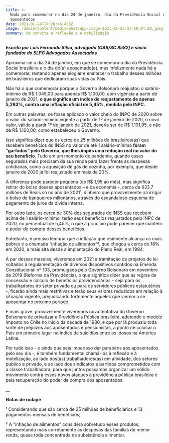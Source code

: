 ```yaml
---
title: >-
  Nada para comemorar no dia 24 de janeiro, dia da Previdência Social e dos
  aposentados
date: 2021-01-24T17:28:46.453Z
image: /admin/content/media/whatsapp-image-2021-01-22-at-10.04.50.jpeg
summary: Um convite a reflexão e a mobilização
---
```

_**Escrito por Luis Fernando Silva, advogado (OAB/SC 9582) e sócio fundador do SLPG Advogados Associados**_

Aproxima-se o dia 24 de janeiro, em que se comemora o dia da Previdência Social brasileira e o dia do(a) aposentado(a), mas infelizmente nada há a comemorar, restando apenas elogiar e enaltecer o trabalho desses milhões de brasileiros que dedicaram suas vidas ao País.

Não há o que comemorar porque o Governo Bolsonaro reajustou o salário-mínimo de R$ 1.045,00 para apenas R$ 1.100,00, com vigência a partir de janeiro de 2021, **o que significa um índice de reajustamento de apenas 5,263%, contra uma inflação oficial de 5,45%, medida pelo INPC.**

Em outras palavras, se fosse aplicado o valor cheio do INPC de 2020 sobre o valor do salário-mínimo vigente a partir de 1º de janeiro de 2020, o novo valor, válido a partir 1º de janeiro de 2021, deveria ser de R$ 1.101,95, e não de R$ 1.100,00, como estabeleceu o Governo. 

Isso significa dizer que os cerca de 25 milhões de brasileiros(as) que recebem benefícios do INSS no valor de até 1 salário-mínimo **foram “garfados” pelo Governo, que lhes impôs uma redução real no valor do seu benefício**. Tudo em um momento de pandemia, quando esses segurados mais precisam da sua renda para fazer frente às despesas cotidianas, como a aquisição de gás de cozinha, por exemplo, que desde janeiro de 2020 já foi reajustado em mais de 20%.

A diferença pode parecer pequena (de R$ 1,95 ao mês), mas significa retirar do bolso desses aposentados – e da economia -, cerca de 633,7 milhões de Reais só no ano de 2021¹, dinheiro que provavelmente irá irrigar o bolso de banqueiros milionários, através do escandaloso esquema de pagamento de juros da dívida interna. 

Por outro lado, os cerca de 30% dos segurados do INSS que recebem acima de 1 salário-mínimo, terão seus benefícios reajustados pelo INPC de 2020, no percentual de 5,45%, o que a princípio pode parecer que mantêm o poder de compra desses benefícios. 

Entretanto, é preciso lembrar que a inflação que realmente alcança os mais pobres é a chamada “inflação de alimentos”², que chegou a cerca de 18% em 2020, a mais alta desde a implantação do Plano Real, em 1994.

A par dessas mazelas, viveremos em 2021 a tramitação de projetos de lei voltados à regulamentação de diversos dispositivos contidos na Emenda Constitucional nº 103, promulgada pelo Governo Bolsonaro em novembro de 2019 (Reforma da Previdência), o que significa dizer que as regras de concessão e cálculo de benefícios previdenciários – seja para os trabalhadores do setor privado ou para os servidores públicos estatutários -, ficarão ainda mais restritivas e terão seus valores reduzidos em relação à situação vigente, prejudicando fortemente aqueles que vierem a se aposentar no próximo período.

E mais grave: provavelmente viveremos nova tentativa do Governo Bolsonaro de privatizar a Previdência Pública brasileira, adotando o modelo imposto no Chile no início da década de 1980, e que por lá produziu toda sorte de prejuízos aos aposentados e pensionistas, a ponto de colocar o País em primeiro lugar no índice de suicídios entre os idosos na América Latina. 

Por tudo isso - e ainda que seja imperioso dar parabéns aos aposentados pelo seu dia -, é também fundamental chamá-los à reflexão e à mobilização, ao lado dos(as) trabalhadores(as) em atividade, dos setores publico e privado, e ao lado dos sindicatos e partidos comprometidos com a classe trabalhadora, para que juntos possamos organizar um sólido movimento contra esses novos ataques à previdência pública brasileira e pela recuperação do poder de compra dos aposentados.

__

**Notas de rodapé**

¹ Considerando que são cerca de 25 milhões de beneficiários e 13 pagamentos mensais de benefícios;

² A “inflação de alimentos” considera sobretudo esses produtos, representando mais corretamente as despesas das famílias de menor renda, quase toda concentrada na subsistência alimentar.
